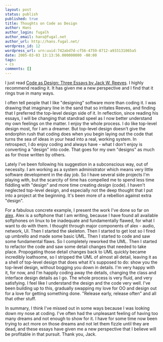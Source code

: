 ```yaml
---
layout: post
status: publish
published: true
title: Thoughts on Code as Design
author: Hans
author_login: fugalh
author_email: hans@fugal.net
author_url: http://hans.fugal.net/
wordpress_id: 12
wordpress_url: urn:uuid:742abd7d-cf56-4759-8712-a933131065a5
date: 2005-03-03 13:13:56.000000000 -08:00
tags:
- cs
comments: []
---
```

<p>I just read <a href="http://www.developerdotstar.com/mag/articles/PDF/DevDotStar_Reeves_CodeAsDesign.pdf">Code as Design: Three Essays by Jack W.
Reeves</a>.
I highly recommend reading it. It has given me a new perspective and I find
that it rings true in many ways.</p>

<p>I often tell people that I like "designing" software more than coding it. I was
drawing that imaginary line in the sand that so irritates Reeves, and finding
that I preferred the top-level design side of it. In reflection, since reading
his essays, I will be changing that standrad speel as I now better understand
my own feelings on the matter.  I enjoy the whole process. I do like top-level
design most, for I am a dreamer. But top-level design doesn't give the
endorphin rush that coding does when you begin laying out the code that turns
the sea of ideas in your head into a real, working system. In retrospect, I do
enjoy coding and always have - what I don't enjoy is converting a "design" into
code. That goes for my own "designs" as much as for those written by others. </p>

<p>Lately I've been following his suggestion in a subconscious way, out of
necessity. I am working as a system administrator which means very little
software development in the day job. So I have several side projects I'm
playing with, but the scarcity of time has compelled me to spend less time
fiddling with "design" and more time creating <em>design</em> (code). I haven't
neglected top-level design, and especially not the deep thought that I put into
a project at the beginning. It's been more of a rebellion against extra
"design". </p>

<p>For a fabulous concrete example, I present the work I've done so far on
<a href="http://hans.fugal.net/src/alex/">alex</a>. Alex is a softphone that I am writing,
because I have found all available softphones on linux to be inadequate and
fundamentally flawed, for what I want to do with them. I thought through major
components of alex - audio, network, UI. Then I started the skeleton. Then I
started to get lost so I fired up umbrello and made some basic UML. Then I
started to code and saw some fundamental flaws. So I completely reworked the
UML. Then I started to refactor the code and saw some detail changes that
needed to take place. Propogating those detail changes back to UML quickly
became incredibly loathsome, so I stripped the UML of almost all detail,
leaving it as a shell of top-level design that does what it's supposed to do:
show you the top-level design, without bogging you down in details. I'm very
happy with it, for now, and I'm happily coding away the details, changing the
class and interface design details as I go. The whole process is very fluid,
and very satisfying. I feel like I understand the design and the code very
well. I've been building up to this, gradually swapping my love for OO and
design out for a love for getting something done. "Release early, release
often" and all that other stuff. </p>

<p>In summary, I think I've missed out in some ways because I was looking down my
nose at coding. I've often had the unpleasant feeling of having too many dreams
and not enough to show for it. I have for some time now been trying to act more
on those dreams and not let them fizzle until they are dead, and these essays
have given me a new perspective that I believe will be profitable in that
pursuit. Thank you, Jack.</p>
